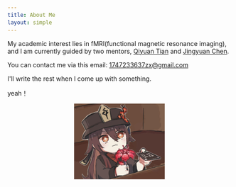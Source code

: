 ```yaml
---
title: About Me
layout: simple
---
```

My academic interest lies in fMRI(functional magnetic resonance imaging), and I am currently guided by two mentors, [Qiyuan Tian](https://www.med.tsinghua.edu.cn/info/1357/4249.htm) and [Jingyuan Chen](https://sites.google.com/view/jingyuan-e-chen/about).

You can contact me via this email: 1747233637zx@gmail.com

I'll write the rest when I come up with something.

yeah！

<div  align="center"> 
<img src="/assets/img/hutao.jpg?height=288&width=420&top_left_y=596&top_left_x=1357" style="zoom:20%">
</div>
